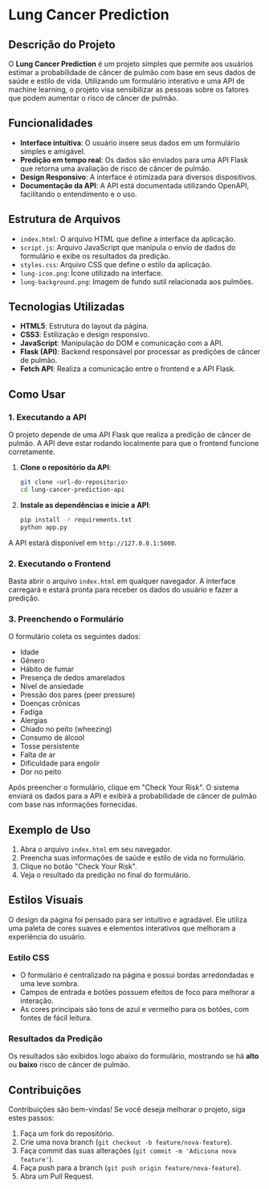 # Lung Cancer Prediction

## Descrição do Projeto

O **Lung Cancer Prediction** é um projeto simples que permite aos usuários estimar a probabilidade de câncer de pulmão com base em seus dados de saúde e estilo de vida. Utilizando um formulário interativo e uma API de machine learning, o projeto visa sensibilizar as pessoas sobre os fatores que podem aumentar o risco de câncer de pulmão.

## Funcionalidades

- **Interface intuitiva**: O usuário insere seus dados em um formulário simples e amigável.
- **Predição em tempo real**: Os dados são enviados para uma API Flask que retorna uma avaliação de risco de câncer de pulmão.
- **Design Responsivo**: A interface é otimizada para diversos dispositivos.
- **Documentação da API**: A API está documentada utilizando OpenAPI, facilitando o entendimento e o uso.

## Estrutura de Arquivos

- `index.html`: O arquivo HTML que define a interface da aplicação.
- `script.js`: Arquivo JavaScript que manipula o envio de dados do formulário e exibe os resultados da predição.
- `styles.css`: Arquivo CSS que define o estilo da aplicação.
- `lung-icon.png`: Ícone utilizado na interface.
- `lung-background.png`: Imagem de fundo sutil relacionada aos pulmões.

## Tecnologias Utilizadas

- **HTML5**: Estrutura do layout da página.
- **CSS3**: Estilização e design responsivo.
- **JavaScript**: Manipulação do DOM e comunicação com a API.
- **Flask (API)**: Backend responsável por processar as predições de câncer de pulmão.
- **Fetch API**: Realiza a comunicação entre o frontend e a API Flask.

## Como Usar

### 1. Executando a API

O projeto depende de uma API Flask que realiza a predição de câncer de pulmão. A API deve estar rodando localmente para que o frontend funcione corretamente.

1. **Clone o repositório da API**:
   ```bash
   git clone <url-do-repositorio>
   cd lung-cancer-prediction-api
   ```

2. **Instale as dependências e inicie a API**:
   ```bash
   pip install -r requirements.txt
   python app.py
   ```

A API estará disponível em `http://127.0.0.1:5000`.

### 2. Executando o Frontend

Basta abrir o arquivo `index.html` em qualquer navegador. A interface carregará e estará pronta para receber os dados do usuário e fazer a predição.

### 3. Preenchendo o Formulário

O formulário coleta os seguintes dados:

- Idade
- Gênero
- Hábito de fumar
- Presença de dedos amarelados
- Nível de ansiedade
- Pressão dos pares (peer pressure)
- Doenças crônicas
- Fadiga
- Alergias
- Chiado no peito (wheezing)
- Consumo de álcool
- Tosse persistente
- Falta de ar
- Dificuldade para engolir
- Dor no peito

Após preencher o formulário, clique em "Check Your Risk". O sistema enviará os dados para a API e exibirá a probabilidade de câncer de pulmão com base nas informações fornecidas.

## Exemplo de Uso

1. Abra o arquivo `index.html` em seu navegador.
2. Preencha suas informações de saúde e estilo de vida no formulário.
3. Clique no botão "Check Your Risk".
4. Veja o resultado da predição no final do formulário.

## Estilos Visuais

O design da página foi pensado para ser intuitivo e agradável. Ele utiliza uma paleta de cores suaves e elementos interativos que melhoram a experiência do usuário.

### Estilo CSS

- O formulário é centralizado na página e possui bordas arredondadas e uma leve sombra.
- Campos de entrada e botões possuem efeitos de foco para melhorar a interação.
- As cores principais são tons de azul e vermelho para os botões, com fontes de fácil leitura.
  
### Resultados da Predição

Os resultados são exibidos logo abaixo do formulário, mostrando se há **alto** ou **baixo** risco de câncer de pulmão.

## Contribuições

Contribuições são bem-vindas! Se você deseja melhorar o projeto, siga estes passos:

1. Faça um fork do repositório.
2. Crie uma nova branch (`git checkout -b feature/nova-feature`).
3. Faça commit das suas alterações (`git commit -m 'Adiciona nova feature'`).
4. Faça push para a branch (`git push origin feature/nova-feature`).
5. Abra um Pull Request.